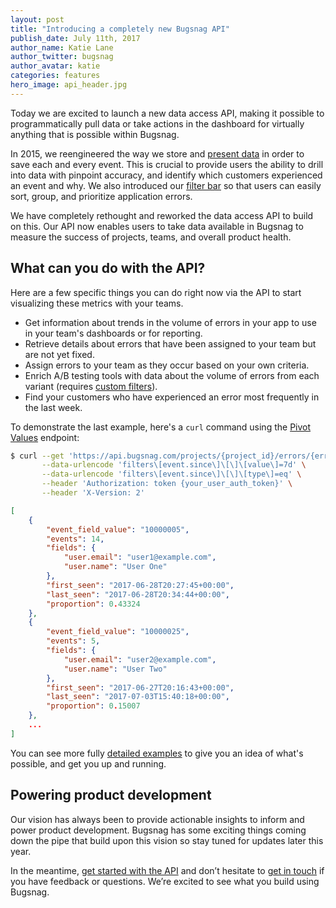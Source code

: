 ```yaml
---
layout: post
title: "Introducing a completely new Bugsnag API"
publish_date: July 11th, 2017
author_name: Katie Lane
author_twitter: bugsnag
author_avatar: katie
categories: features
hero_image: api_header.jpg
---
```


Today we are excited to launch a new data access API, making it possible to programmatically pull data or take actions in the dashboard for virtually anything that is possible within Bugsnag.

In 2015, we reengineered the way we store and [present data](https://blog.bugsnag.com/all-new-bugsnag-launch/) in order to save each and every event. This is crucial to provide users the ability to drill into data with pinpoint accuracy, and identify which customers experienced an event and why. We also introduced our [filter bar](https://docs.bugsnag.com/product/filtering-dashboard/) so that users can easily sort, group, and prioritize application errors.

We have completely rethought and reworked the data access API to build on this. Our API now enables users to take data available in Bugsnag to measure the success of projects, teams, and overall product health.

## What can you do with the API?

Here are a few specific things you can do right now via the API to start visualizing these metrics with your teams.

- Get information about trends in the volume of errors in your app to use in your team's dashboards or for reporting.
- Retrieve details about errors that have been assigned to your team but are not yet fixed.
- Assign errors to your team as they occur based on your own criteria.
- Enrich A/B testing tools with data about the volume of errors from each variant (requires [custom filters](https://docs.bugsnag.com/product/custom-filters/)).
- Find your customers who have experienced an error most frequently in the last week.

To demonstrate the last example, here's a `curl` command using the [Pivot Values](http://docs.bugsnagapiv2.apiary.io/#reference/errors/pivots/list-values-of-a-pivot-on-an-error) endpoint:

```bash
$ curl --get 'https://api.bugsnag.com/projects/{project_id}/errors/{error_id}/pivots/user.id/values' \
       --data-urlencode 'filters\[event.since\]\[\]\[value\]=7d' \
       --data-urlencode 'filters\[event.since\]\[\]\[type\]=eq' \
       --header 'Authorization: token {your_user_auth_token}' \
       --header 'X-Version: 2'
```
```json
[
    {
        "event_field_value": "10000005",
        "events": 14,
        "fields": {
            "user.email": "user1@example.com",
            "user.name": "User One"
        },
        "first_seen": "2017-06-28T20:27:45+00:00",
        "last_seen": "2017-06-28T20:34:44+00:00",
        "proportion": 0.43324
    },
    {
        "event_field_value": "10000025",
        "events": 5,
        "fields": {
            "user.email": "user2@example.com",
            "user.name": "User Two"
        },
        "first_seen": "2017-06-27T20:16:43+00:00",
        "last_seen": "2017-07-03T15:40:18+00:00",
        "proportion": 0.15007
    },
    ...
]
```

You can see more fully [detailed examples](https://docs.bugsnag.com/api/data-access/examples/) to give you an idea of what's possible, and get you up and running.

## Powering product development

Our vision has always been to provide actionable insights to inform and power product development. Bugsnag has some exciting things coming down the pipe that build upon this vision so stay tuned for updates later this year.

In the meantime, [get started with the API](https://docs.bugsnag.com/api/data-access/) and don’t hesitate to [get in touch](mailto:support@bugsnag.com) if you have feedback or questions. We’re excited to see what you build using Bugsnag.
